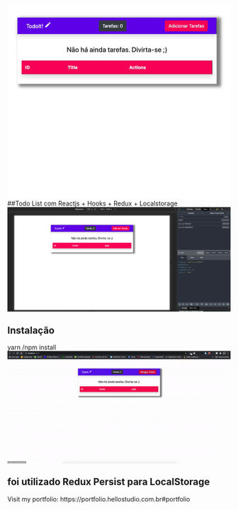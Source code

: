 <img src="./screenshot/screenshot.png" align="center"></img>
##Todo List com Reactjs + Hooks + Redux + Localstorage
<img src="./screenshot/screenshot2.png" align="center"></img>

## Instalação

yarn /npm install
<img align="center" src="./screenshot/movie.gif"></img>

## foi utilizado Redux Persist para LocalStorage

<p> Visit my portfolio: https://portfolio.hellostudio.com.br#portfolio
